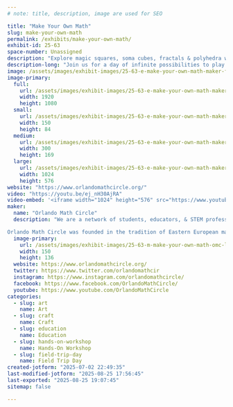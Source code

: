 ```yaml
---
# note: title, description, image are used for SEO

title: "Make Your Own Math"
slug: make-your-own-math
permalink: /exhibits/make-your-own-math/
exhibit-id: 25-63
space-number: Unassigned
description: "Explore magic squares, soma cubes, fractals & polyhedra with Orlando Math Circle facilitators!"
description-long: "Join us for a day of infinite possibilities to play with math through puzzles, games and hands-on math art. Math festival is an event at which children and adults play with mathematics. There are numerous tables set up, each with a facilitator and a problem set, game, puzzle, or activity. Participants play and explore individually or in groups, share insights, and make discoveries."
image: /assets/images/exhibit-images/25-63-e-make-your-own-math-maker-faire-omc-300x169.png
image-primary: 
  full:
    url: /assets/images/exhibit-images/25-63-e-make-your-own-math-maker-faire-omc-full.png
    width: 1920
    height: 1080
  small:
    url: /assets/images/exhibit-images/25-63-e-make-your-own-math-maker-faire-omc-150x84.png
    width: 150
    height: 84
  medium:
    url: /assets/images/exhibit-images/25-63-e-make-your-own-math-maker-faire-omc-300x169.png
    width: 300
    height: 169
  large:
    url: /assets/images/exhibit-images/25-63-e-make-your-own-math-maker-faire-omc-1024x576.png
    width: 1024
    height: 576
website: "https://www.orlandomathcircle.org/"
video: "https://youtu.be/ej_nH30AjRA"
video-embed: '<iframe width="1024" height="576" src="https://www.youtube.com/embed/ej_nH30AjRA?feature=oembed" frameborder="0" allow="accelerometer; autoplay; clipboard-write; encrypted-media; gyroscope; picture-in-picture; web-share" referrerpolicy="strict-origin-when-cross-origin" allowfullscreen title="Orlando Math Circle"></iframe>'
maker: 
  name: "Orlando Math Circle"
  description: "We are a network of students, educators, & STEM professionals that facilitate engaging math enrichment classes and events for local K-12 students in Central Florida. We focus on logic activities that promote creative problem solving & critical thinking.  We encourage people to play with mathematics and make mathematics their own by creating math stories, math art, doing math collaborations as well as exploring many other creative ways to enjoy the beauty of mathematics. Since the pandemic, we have broadened our reach to students that are far away because we now provide a variety of online classes and events.  Our online events have reached students in and out of US with events like math festivals, Math Contest for Girls, and online problem-solving sessions. 

Orlando Math Circle was founded in the tradition of Eastern European math circles where they have been part of the education culture for over a hundred years. Math circles were brought to the US in the 1990s by immigrants who wanted to provide a similar experience for their children. Now math circles can be found all over the United States, many affiliated with universities."
  image-primary:
    url: /assets/images/exhibit-images/25-63-m-make-your-own-math-omc-logo-omc-150x136.png
    width: 150
    height: 136
  website: https://www.orlandomathcircle.org/
  twitter: https://www.twitter.com/orlandomathcir
  instagram: https://www.instagram.com/orlandomathcircle/
  facebook: https://www.facebook.com/OrlandoMathCircle/
  youtube: https://www.youtube.com/OrlandoMathCircle
categories: 
  - slug: art
    name: Art
  - slug: craft
    name: Craft
  - slug: education
    name: Education
  - slug: hands-on-workshop
    name: Hands-On Workshop
  - slug: field-trip-day
    name: Field Trip Day
created-jotform: "2025-07-02 22:49:35"
last-modified-jotform: "2025-08-25 17:56:45"
last-exported: "2025-08-25 19:07:45"
sitemap: false

---
```

